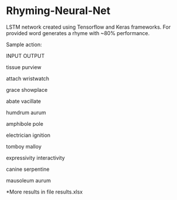 # Rhyming-Neural-Net
LSTM network created using Tensorflow and Keras frameworks.
For provided word generates a rhyme with ~80% performance.



Sample action:

INPUT   OUTPUT

tissue	purview

attach	wristwatch

grace	showplace

abate	vacillate

humdrum	aurum

amphibole	pole

electrician	ignition

tomboy	malloy

expressivity	interactivity

canine	serpentine

mausoleum	aurum


*More results in file results.xlsx
